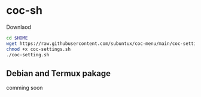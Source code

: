 # coc-sh

Downlaod

```bash
cd $HOME
wget https://raw.githubusercontent.com/subuntux/coc-menu/main/coc-settings.sh
chmod +x coc-settings.sh
./coc-setting.sh
```

## Debian and Termux pakage

comming soon
